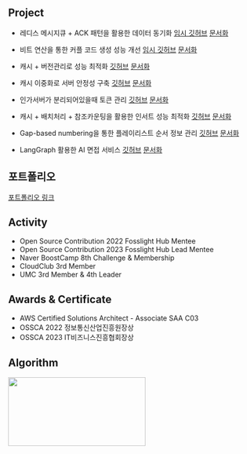 ## Project
- 레디스 메시지큐 + ACK 패턴을 활용한 데이터 동기화 [임시 깃허브](https://github.com/Gseungmin/naver-submit-lubdate) [문서화](https://jseungmin.notion.site/1b0e2fd91ae280ed9a19e80d486f1d13?pvs=4)

- 비트 연산을 통한 커플 코드 생성 성능 개선 [임시 깃허브](https://github.com/Gseungmin/naver-submit-lubdate) [문서화](https://jseungmin.notion.site/1afe2fd91ae28091a31bedecbe5cd92a?pvs=4)

- 캐시 + 버전관리로 성능 최적화 [깃허브](https://github.com/Gseungmin/agent-api-server) [문서화](https://jseungmin.notion.site/1dfe2fd91ae280be85d2f2e11db2e8b0?pvs=4)

- 캐시 이중화로 서버 안정성 구축 [깃허브](https://github.com/Gseungmin/agent-api-server) [문서화](https://jseungmin.notion.site/1e0e2fd91ae2802aace6e66bd7d76d2a?pvs=4)

- 인가서버가 분리되어있을때 토큰 관리 [깃허브](https://github.com/Gseungmin/agent-api-server) [문서화](https://jseungmin.notion.site/LLM-1dde2fd91ae28033a09bf009beea49e4?pvs=4)
  
- 캐시 + 배치처리 + 참조카운팅을 활용한 인서트 성능 최적화 [깃허브](https://github.com/Gseungmin/playlist) [문서화](https://jseungmin.notion.site/1f1e2fd91ae2808c8ba9d61abe8a7b27?pvs=4)

- Gap-based numbering을 통한 플레이리스트 순서 정보 관리 [깃허브](https://github.com/Gseungmin/playlist) [문서화](https://jseungmin.notion.site/Gap-based-numbering-1f1e2fd91ae28026be54f19c9c00b704?pvs=4)

- LangGraph 활용한 AI 면접 서비스 [깃허브](https://github.com/Gseungmin/interiview) [문서화](https://jseungmin.notion.site/1e3e2fd91ae280fb99adfa0ac3d4cb06?pvs=4)

## 포트폴리오
[포트폴리오 링크](https://github.com/user-attachments/files/19934884/_2025_03_14.7.1.pdf)


## Activity

* Open Source Contribution 2022 Fosslight Hub Mentee
* Open Source Contribution 2023 Fosslight Hub Lead Mentee
* Naver BoostCamp 8th Challenge & Membership
* CloudClub 3rd Member
* UMC 3rd Member & 4th Leader

##  Awards & Certificate
* AWS Certified Solutions Architect - Associate SAA C03
* OSSCA 2022 정보통신산업진흥원장상
* OSSCA 2023 IT비즈니스진흥협회장상

## Algorithm
[<img src="http://mazassumnida.wtf/api/v2/generate_badge?boj=eheh02" width="280" height="140"/>](https://solved.ac/eheh02/)
